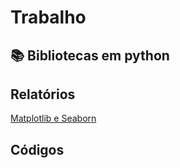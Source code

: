 # Trabalho
## 📚 Bibliotecas em python


## Relatórios 
[Matplotlib e Seaborn](Relatórios/Matplotlib_e_Seaborn.md)
## Códigos
